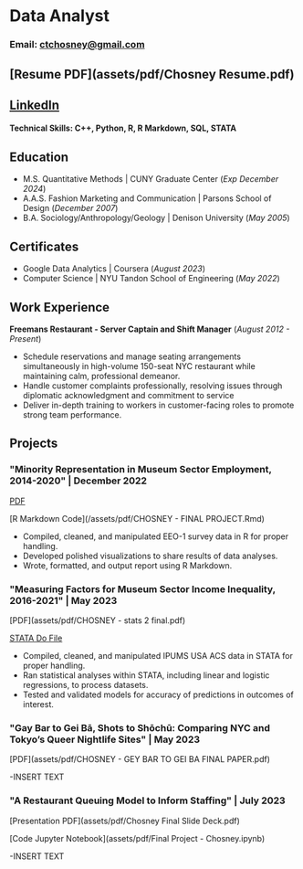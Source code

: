 # Data Analyst
### Email: ctchosney@gmail.com
## [Resume PDF](assets/pdf/Chosney Resume.pdf)
## [LinkedIn](http://www.linkedin.com/in/ctchosney)

#### Technical Skills: C++, Python, R, R Markdown, SQL, STATA

## Education							       		
- M.S. Quantitative Methods	| CUNY Graduate Center (_Exp December 2024_)
- A.A.S. Fashion Marketing and Communication | Parsons School of Design (_December 2007_)
- B.A. Sociology/Anthropology/Geology | Denison University (_May 2005_)

## Certificates
- Google Data Analytics | Coursera (_August 2023_)
- Computer Science | NYU Tandon School of Engineering (_May 2022_)

## Work Experience
**Freemans Restaurant - Server Captain and Shift Manager**
(_August 2012 - Present_)
- Schedule reservations and manage seating arrangements simultaneously in high-volume 150-seat NYC restaurant while maintaining calm, professional demeanor.
- Handle customer complaints professionally, resolving issues through diplomatic acknowledgment and commitment to service
- Deliver in-depth training to workers in customer-facing roles to promote strong team performance.


## Projects
### "Minority Representation in Museum Sector Employment, 2014-2020" | December 2022
[PDF](/assets/pdf/CHOSNEY---FINAL-PROJECT.pdf)

[R Markdown Code](/assets/pdf/CHOSNEY - FINAL PROJECT.Rmd)

- Compiled, cleaned, and manipulated EEO-1 survey data in R for proper handling.
- Developed polished visualizations to share results of data analyses.
- Wrote, formatted, and output report using R Markdown.


### "Measuring Factors for Museum Sector Income Inequality, 2016-2021" | May 2023

[PDF](assets/pdf/CHOSNEY - stats 2 final.pdf)

[STATA Do File](assets/pdf/final_do_file.do)

- Compiled, cleaned, and manipulated IPUMS USA ACS data in STATA for proper handling.
- Ran statistical analyses within STATA, including linear and logistic regressions, to process datasets.
- Tested and validated models for accuracy of predictions in outcomes of interest.


### "Gay Bar to Gei Bā, Shots to Shōchū: Comparing NYC and Tokyo’s Queer Nightlife Sites" | May 2023

[PDF](assets/pdf/CHOSNEY - GEY BAR TO GEI BA FINAL PAPER.pdf)

-INSERT TEXT

### "A Restaurant Queuing Model to Inform Staffing" | July 2023

[Presentation PDF](assets/pdf/Chosney Final Slide Deck.pdf)

[Code Jupyter Notebook](assets/pdf/Final Project - Chosney.ipynb)

-INSERT TEXT

